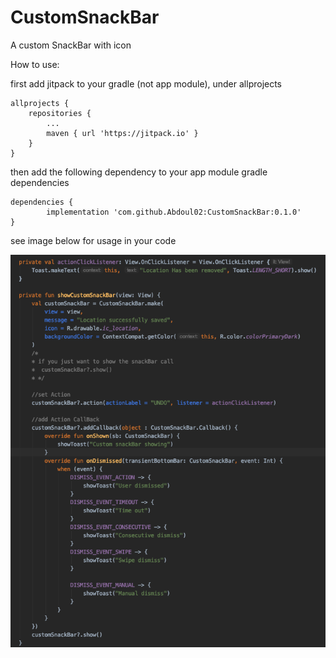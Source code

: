 # CustomSnackBar
A custom SnackBar with icon

How to use:

first add jitpack to your gradle (not app module), under allprojects

	allprojects {
		repositories {
			...
			maven { url 'https://jitpack.io' }
		}
	}

then add the following dependency to your app module gradle dependencies

	dependencies {
	        implementation 'com.github.Abdoul02:CustomSnackBar:0.1.0'
	}

see image below for usage in your code

![](images/how_to.png)
